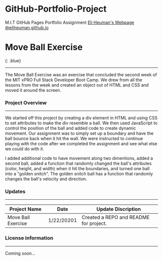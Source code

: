 # GitHub-Portfolio-Project
M.I.T GitHub Pages Portfolio Assignment
<a href=https://eliheuman.github.io >Eli Heuman's Webpage @eliheuman.github.io</a>

<style>
.blue {
  color: blue;
}
</style>

# Move Ball Exercise
{: .blue}
___

The Move Ball Exercise was an exercise that concluded the second week of the MIT xPRO Full Stack Developer Boot Camp. We drew from all the lessons from the week and created an object out of HTML and CSS and moved it around the screen.

### Project Overview
___

We started off this project by creating a div element in HTML and using CSS to set attributes to make the div resemble a ball. We then used JavaScript to control the position of the ball and added code to create dynamic movement. Our assignment was to simply set up a boundary and have the ball bounce back when it hit the wall. We were instructed to continue playing with the code after we completed the assignment and see what else we could do with it. 

I added additional code to have movement along two dimentions, added a second ball, added a function that randomly changed the ball's attributes (color, height, and width) when it hit the boundaries, and turned one ball into a "golden snitch". The golden snitch ball has a function that randomly changes the ball's velocity and direction. 

### Updates
___

Project Name | Date | Update Discription
-------------|------|--------------------
Move Ball Exercise | 1/22/20201 | Created a REPO and README for project.

### License information

___

Coming soon... <br>

